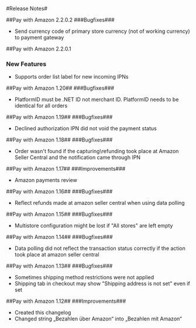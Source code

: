 ﻿#Release Notes#

##Pay with Amazon 2.2.0.2
###Bugfixes###
* Send currency code of primary store currency (not of working currency) to payment gateway

##Pay with Amazon 2.2.0.1
### New Features
* Supports order list label for new incoming IPNs

##Pay with Amazon 1.20##
###Bugfixes###
* PlatformID must be .NET ID not merchant ID. PlatformID needs to be identical for all orders

##Pay with Amazon 1.19##
###Bugfixes###
* Declined authorization IPN did not void the payment status

##Pay with Amazon 1.18##
###Bugfixes###
* Order wasn't found if the capturing\refunding took place at Amazon Seller Central and the notification came through IPN

##Pay with Amazon 1.17##
###Improvements###
* Amazon payments review

##Pay with Amazon 1.16##
###Bugfixes###
* Reflect refunds made at amazon seller central when using data polling

##Pay with Amazon 1.15##
###Bugfixes###
* Multistore configuration might be lost if "All stores" are left empty

##Pay with Amazon 1.14##
###Bugfixes###
* Data polling did not reflect the transaction status correctly if the action took place at amazon seller central

##Pay with Amazon 1.13##
###Bugfixes###
* Sometimes shipping method restrictions were not applied
* Shipping tab in checkout may show "Shipping address is not set" even if set

##Pay with Amazon 1.12##
###Improvements###
* Created this changelog
* Changed string „Bezahlen über Amazon“ into „Bezahlen mit Amazon“

